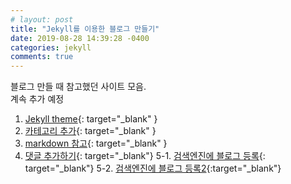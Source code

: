 ```yaml
---
# layout: post
title: "Jekyll를 이용한 블로그 만들기"
date: 2019-08-28 14:39:28 -0400
categories: jekyll
comments: true
---
```


블로그 만들 때 참고했던 사이트 모음.  
계속 추가 예정

1. [Jekyll theme](https://github.com/mmistakes/minimal-mistakes){: target="_blank" }
2. [카테고리 추가](https://hoisharka.github.io/jekyll/2017/12/03/jekyll-category-002/){: target="_blank" }
3. [markdown 참고](https://teddylee777.github.io/jekyll/Jekyll-%EC%82%AC%EC%9A%A9%EC%9D%84-%EC%9C%84%ED%95%9C-markdown-%EB%AC%B8%EB%B2%95){: target="_blank" }
4. [댓글 추가하기](https://devmjun.github.io/archive/addComments){: target="_blank"}
5-1. [검색엔진에 블로그 등록](https://gmlwjd9405.github.io/2017/10/20/include-blog-in-a-GoogleSearchEngine.html){: target="_blank"}
5-2. [검색엔진에 블로그 등록2](http://jinyongjeong.github.io/2017/01/13/blog_make_searched/){:target="_blank"}
